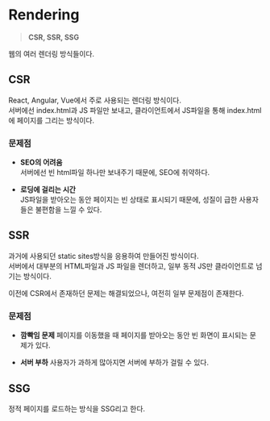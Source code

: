 # Rendering

> **CSR, SSR, SSG**

웹의 여러 렌더링 방식들이다.

## CSR

React, Angular, Vue에서 주로 사용되는 렌더링 방식이다.  
 서버에선 index.html과 JS 파일만 보내고, 클라이언트에서 JS파일을 통해 index.html에 페이지를 그리는 방식이다.

### 문제점

- **SEO의 어려움**  
  서버에선 빈 html파일 하나만 보내주기 때문에, SEO에 취약하다.

- **로딩에 걸리는 시간**  
  JS파일을 받아오는 동안 페이지는 빈 상태로 표시되기 때문에, 성질이 급한 사용자들은 불편함을 느낄 수 있다.

## SSR

과거에 사용되던 static sites방식을 응용하여 만들어진 방식이다.  
 서버에서 대부분의 HTML파일과 JS 파일을 렌더하고, 일부 동적 JS만 클라이언트로 넘기는 방식이다.

이전에 CSR에서 존재하던 문제는 해결되었으나, 여전히 일부 문제점이 존재한다.

### 문제점

- **깜빡임 문제**
  페이지를 이동했을 때 페이지를 받아오는 동안 빈 화면이 표시되는 문제가 있다.

- **서버 부하**
  사용자가 과하게 많아지면 서버에 부하가 걸릴 수 있다.

## SSG

정적 페이지를 로드하는 방식을 SSG리고 한다.
